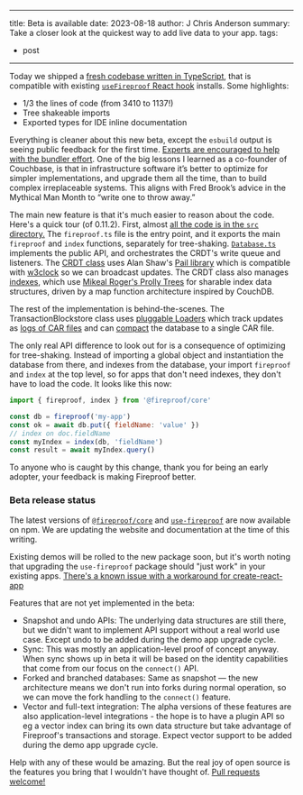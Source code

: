 
---
title: Beta is available
date: 2023-08-18
author: J Chris Anderson
summary: Take a closer look at the quickest way to add live data to your app.
tags:
  - post
---
Today we shipped a [fresh codebase written in TypeScript](https://www.npmjs.com/package/@fireproof/core), that is compatible with existing [`useFireproof` React hook](https://www.npmjs.com/package/use-fireproof) installs. Some highlights:

- 1/3 the lines of code (from 3410 to 1137!)
- Tree shakeable imports
- Exported types for IDE inline documentation

Everything is cleaner about this new beta, except the `esbuild` output is seeing public feedback for the first time. [Experts are encouraged to help with the bundler effort](https://github.com/fireproof-storage/fireproof/issues/1). One of the big lessons I learned as a co-founder of Couchbase, is that in infrastructure software it’s better to optimize for simpler implementations, and upgrade them all the time, than to build complex irreplaceable systems. This aligns with Fred Brook’s advice in the Mythical Man Month to “write one to throw away.”

The main new feature is that it's much easier to reason about the code. Here's a quick tour (of 0.11.2). First, almost [all the code is in the `src` directory.](https://github.com/fireproof-storage/fireproof/tree/8e7fdfccb629f366098d7ea81ed4be3848953d73/packages/fireproof/src) The `fireproof.ts` file is the entry point, and it exports the main `fireproof` and `index` functions, separately for tree-shaking. [`Database.ts`](https://github.com/fireproof-storage/fireproof/blob/main/packages/fireproof/src/database.ts) implements the public API, and orchestrates the CRDT's write queue and listeners. The [CRDT class](https://github.com/fireproof-storage/fireproof/blob/main/packages/fireproof/src/crdt.ts) uses Alan Shaw's [Pail library](https://github.com/alanshaw/pail) which is compatible with [w3clock](https://github.com/web3-storage/w3clock) so we can broadcast updates. The CRDT class also manages [indexes](https://github.com/fireproof-storage/fireproof/blob/main/packages/fireproof/src/index.ts), which use [Mikeal Roger's Prolly Trees](https://github.com/mikeal/prolly-trees) for sharable index data structures, driven by a map function architecture inspired by CouchDB.

The rest of the implementation is behind-the-scenes. The TransactionBlockstore class uses [pluggable Loaders](https://github.com/fireproof-storage/fireproof/blob/main/packages/fireproof/src/transaction.ts) which track updates as [logs of CAR files](https://github.com/fireproof-storage/fireproof/blob/8e7fdfccb629f366098d7ea81ed4be3848953d73/packages/fireproof/src/loader.ts#L50) and can [compact](https://github.com/fireproof-storage/fireproof/blob/8e7fdfccb629f366098d7ea81ed4be3848953d73/packages/fireproof/src/crdt-helpers.ts#L90) the database to a single CAR file.

The only real API difference to look out for is a consequence of optimizing for tree-shaking. Instead of importing a global object and instantiation the database from there, and indexes from the database, your import `fireproof` and `index` at the top level, so for apps that don't need indexes, they don't have to load the code. It looks like this now:

```js
import { fireproof, index } from '@fireproof/core'

const db = fireproof('my-app')
const ok = await db.put({ fieldName: 'value' })
// index on doc.fieldName
const myIndex = index(db, 'fieldName')
const result = await myIndex.query()
```

To anyone who is caught by this change, thank you for being an early adopter, your feedback is making Fireproof better.

### Beta release status

The latest versions of [`@fireproof/core`](https://www.npmjs.com/package/@fireproof/core) and [`use-fireproof`](https://www.npmjs.com/package/use-fireproof) are now available on npm. We are updating the website and documentation at the time of this writing. 

Existing demos will be rolled to the new package soon, but it's worth noting that upgrading the `use-fireproof` package should "just work" in your existing apps. [There's a known issue with a workaround for create-react-app](https://github.com/fireproof-storage/fireproof/issues/2)

Features that are not yet implemented in the beta:

- Snapshot and undo APIs: The underlying data structures are still there, but we didn't want to implement API support without a real world use case. Except undo to be added during the demo app upgrade cycle.
- Sync: This was mostly an application-level proof of concept anyway. When sync shows up in beta it will be based on the identity capabilities that come from our focus on the `connect()` API.
- Forked and branched databases: Same as snapshot — the new architecture means we don't run into forks during normal operation, so we can move the fork handling to the `connect()` feature.
- Vector and full-text integration: The alpha versions of these features are also application-level integrations - the hope is to have a plugin API so eg a vector index can bring its own data structure but take advantage of Fireproof's transactions and storage. Expect vector support to be added during the demo app upgrade cycle.

Help with any of these would be amazing. But the real joy of open source is the features you bring that I wouldn't have thought of. [Pull requests welcome!](https://github.com/fireproof-storage/fireproof)



